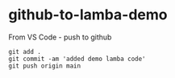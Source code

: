 # github-to-lamba-demo

From VS Code - push to github
```
git add .
git commit -am 'added demo lamba code'
git push origin main
```


